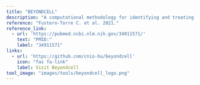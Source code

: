 ```yaml
---
title: "BEYONDCELL"
description: "A computational methodology for identifying and treating tumour cell subpopulations with distinct drug responses in single-cell RNA-seq data."
reference: "Fustero-Torre C. et al. 2021."
reference_link:
  - url: 'https://pubmed.ncbi.nlm.nih.gov/34911571/'
    text: "PMID:"
    label: "34911571"
links:
  - url: 'https://github.com/cnio-bu/beyondcell'
    icon: "fas fa-link"
    label: Visit Beyondcell
tool_image: "images/tools/beyondcell_logo.png"
---
```

